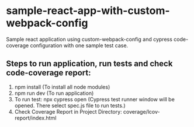 # sample-react-app-with-custom-webpack-config
Sample react application using custom-webpack-config and cypress code-coverage configuration with one sample test case.

## Steps to run application, run tests and check code-coverage report:

1. npm install (To install all node modules)
2. npm run dev (To run application)
3. To run test:
    npx cypress open (Cypress test runner window will be opened. There select spec.js file to run tests.)
4. Check Coverage Report in Project Directory:
    coverage/lcov-report/index.html
